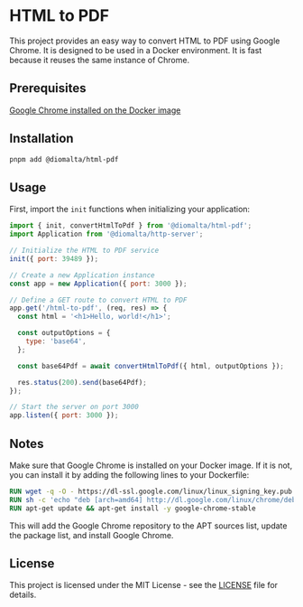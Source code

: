 # HTML to PDF

This project provides an easy way to convert HTML to PDF using Google Chrome. It is designed to be used in a Docker environment. It is fast because it reuses the same instance of Chrome.

## Prerequisites

[Google Chrome installed on the Docker image](#notes)

## Installation

```bash
pnpm add @diomalta/html-pdf
```

## Usage

First, import the `init` functions when initializing your application:

```javascript
import { init, convertHtmlToPdf } from '@diomalta/html-pdf';
import Application from '@diomalta/http-server';

// Initialize the HTML to PDF service
init({ port: 39489 });

// Create a new Application instance
const app = new Application({ port: 3000 });

// Define a GET route to convert HTML to PDF
app.get('/html-to-pdf', (req, res) => {
  const html = '<h1>Hello, world!</h1>';

  const outputOptions = {
    type: 'base64',
  };

  const base64Pdf = await convertHtmlToPdf({ html, outputOptions });

  res.status(200).send(base64Pdf);
});

// Start the server on port 3000
app.listen({ port: 3000 });
```

## Notes

Make sure that Google Chrome is installed on your Docker image. If it is not, you can install it by adding the following lines to your Dockerfile:

```dockerfile
RUN wget -q -O - https://dl-ssl.google.com/linux/linux_signing_key.pub | apt-key add -
RUN sh -c 'echo "deb [arch=amd64] http://dl.google.com/linux/chrome/deb/ stable main" >> /etc/apt/sources.list.d/google.list'
RUN apt-get update && apt-get install -y google-chrome-stable
```

This will add the Google Chrome repository to the APT sources list, update the package list, and install Google Chrome.

## License

This project is licensed under the MIT License - see the [LICENSE](MIT-LICENSE.txt) file for details.
